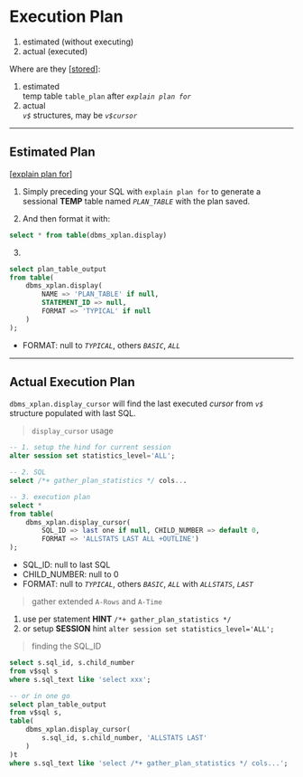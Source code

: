 # Execution Plan
1. estimated (without executing)
1. actual (executed)

Where are they [[stored][diff]]:
1. estimated  
temp table `table_plan` after _`explain plan for`_
1. actual  
_`v$`_ structures, may be _`v$cursor`_ 
---
## Estimated Plan
[[explain plan for](https://use-the-index-luke.com/sql/explain-plan/oracle/getting-an-execution-plan)] 
1) Simply preceding your SQL with `explain plan for` to generate a sessional **TEMP** table named _`PLAN_TABLE`_ with the plan saved.

2) And then format it with:

```sql
select * from table(dbms_xplan.display)
```  


3)
```sql
select plan_table_output
from table(
    dbms_xplan.display(
        NAME => 'PLAN_TABLE' if null,
        STATEMENT_ID => null,
        FORMAT => 'TYPICAL' if null
    )
);
``` 
* FORMAT: null to _`TYPICAL`_, others _`BASIC`_, _`ALL`_


---
## Actual Execution Plan
`dbms_xplan.display_cursor` will find the last executed _cursor_ from _`v$`_ structure populated with last SQL.
> `display_cursor` usage
```sql
-- 1. setup the hind for current session
alter session set statistics_level='ALL';

-- 2. SQL
select /*+ gather_plan_statistics */ cols...

-- 3. execution plan
select *
from table(
    dbms_xplan.display_cursor(
        SQL_ID => last one if null, CHILD_NUMBER => default 0,
        FORMAT => 'ALLSTATS LAST ALL +OUTLINE')
);
``` 
* SQL_ID: null to last SQL
* CHILD_NUMBER: null to 0
* FORMAT: null to _`TYPICAL`_, others _`BASIC`_, _`ALL`_ with _`ALLSTATS`_, _`LAST`_

> gather extended `A-Rows` and `A-Time`  
1. use per statement **HINT** `/*+ gather_plan_statistics */`
1. or setup **SESSION** hint `alter session set statistics_level='ALL';`

> finding the SQL_ID
```sql
select s.sql_id, s.child_number
from v$sql s
where s.sql_text like 'select xxx';

-- or in one go
select plan_table_output
from v$sql s,
table(
    dbms_xplan.display_cursor(
        s.sql_id, s.child_number, 'ALLSTATS LAST'
    )
)t
where s.sql_text like 'select /*+ gather_plan_statistics */ cols...';
```

[intro_plan]: https://blogs.oracle.com/oraclemagazine/post/how-to-read-an-execution-plan
[display_plan]: https://blogs.oracle.com/optimizer/post/how-do-i-display-and-read-the-execution-plans-for-a-sql-statement
[generate_plan]: https://blogs.oracle.com/optimizer/post/how-to-generate-a-useful-sql-execution-plan
[diff]: https://docs.oracle.com/cd/A58617_01/server.804/a58242/ch3.htm 
[trouble-shoot]: https://stackoverflow.com/questions/32823223/gather-plan-statistics-does-does-not-generate-basic-plan-statistics
